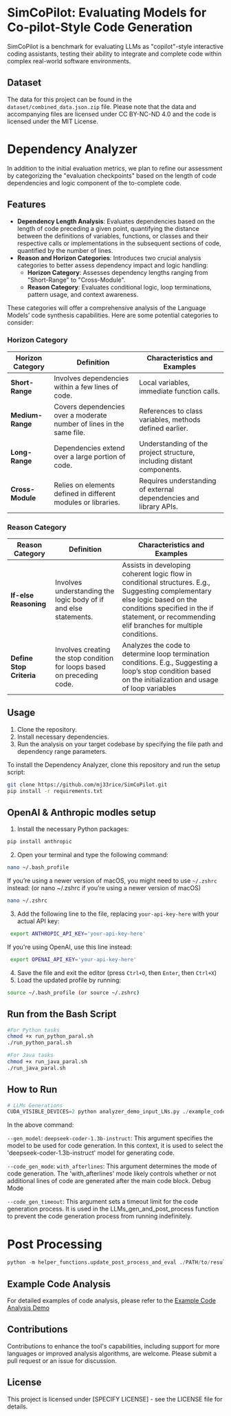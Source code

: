 # SimCoPilot: Evaluating Models for Co-pilot-Style Code Generation
SimCoPilot is a benchmark for evaluating LLMs as "copilot"-style interactive coding assistants, testing their ability to integrate and complete code within complex real-world software environments.

## Dataset

The data for this project can be found in the ` dataset/combined_data.json.zip` file. Please note that the data and accompanying files are licensed under CC BY-NC-ND 4.0 and the code is licensed under the MIT License.

# Dependency Analyzer

In addition to the initial evaluation metrics, we plan to refine our assessment by categorizing the
"evaluation checkpoints" based on the length of code dependencies and logic component of the
to-complete code.

## Features

- **Dependency Length Analysis**: Evaluates dependencies based on the length of code preceding a given point, quantifying the distance between the definitions of variables, functions, or classes and their respective calls or implementations in the subsequent sections of code, quantified by the number of lines.
- **Reason and Horizon Categories**: Introduces two crucial analysis categories to better assess
dependency impact and logic handling:
  - **Horizon Category**: Assesses dependency lengths ranging from "Short-Range" to "Cross-Module".
  - **Reason Category**: Evaluates conditional logic, loop terminations, pattern usage, and context awareness.

These categories will offer a comprehensive
analysis of the Language Models’ code synthesis capabilities. Here are some potential categories to
consider:

### Horizon Category

| Horizon Category | Definition | Characteristics and Examples |
| ---------------- | ---------- | ---------------------------- |
| **Short-Range** | Involves dependencies within a few lines of code. | Local variables, immediate function calls. |
| **Medium-Range** | Covers dependencies over a moderate number of lines in the same file. | References to class variables, methods defined earlier. |
| **Long-Range** | Dependencies extend over a large portion of code. | Understanding of the project structure, including distant components. |
| **Cross-Module** | Relies on elements defined in different modules or libraries. | Requires understanding of external dependencies and library APIs. |


### Reason Category

| Reason Category | Definition | Characteristics and Examples |
| --------------- | ---------- | ---------------------------- |
| **If-else Reasoning** | Involves understanding the logic body of if and else statements. | Assists in developing coherent logic flow in conditional structures. E.g., Suggesting complementary else logic based on the conditions specified in the if statement, or recommending elif branches for multiple conditions. |
| **Define Stop Criteria** | Involves creating the stop condition for loops based on preceding code. | Analyzes the code to determine loop termination conditions. E.g., Suggesting a loop’s stop condition based on the initialization and usage of loop variables |

## Usage

1. Clone the repository.
2. Install necessary dependencies.
3. Run the analysis on your target codebase by specifying the file path and dependency range parameters.

To install the Dependency Analyzer, clone this repository and run the setup script:

```bash
git clone https://github.com/mj33rice/SimCoPilot.git
pip install -r requirements.txt
```

## OpenAI & Anthropic modles setup
1. Install the necessary Python packages:
```bash
pip install anthropic
```
2. Open your terminal and type the following command:
```bash
nano ~/.bash_profile 
```
If you’re using a newer version of macOS, you might need to use `~/.zshrc` instead:
(or nano ~/.zshrc if you’re using a newer version of macOS)
```bash
nano ~/.zshrc
```
3. Add the following line to the file, replacing `your-api-key-here` with your actual API key:
```bash
 export ANTHROPIC_API_KEY='your-api-key-here' 
```
 If you're using OpenAI, use this line instead:
```bash
 export OPENAI_API_KEY='your-api-key-here'
```
4. Save the file and exit the editor (press `Ctrl+O`, then `Enter`, then `Ctrl+X`)
5. Load the updated profile by running: 

```bash
source ~/.bash_profile (or source ~/.zshrc)
```

## Run from the Bash Script
```bash
#For Python tasks
chmod +x run_python_paral.sh
./run_python_paral.sh

#For Java tasks
chmod +x run_java_paral.sh
./run_java_paral.sh
```

## How to Run 
```python
# LLMs Generations
CUDA_VISIBLE_DEVICES=2 python analyzer_demo_input_LNs.py ./example_code/Python/simplex_method/simplex_method.py ./example_code/Python/simplex_method/simplex_method.json --read_dependency_results --update_def_line --gen_model deepseek-coder-1.3b-instruct --code_gen_mode with_afterlines 
```
In the above command:

`--gen_model`: `deepseek-coder-1.3b-instruct`: This argument specifies the model to be used for code generation. In this context, it is used to select the 'deepseek-coder-1.3b-instruct' model for generating code.

`--code_gen_mode`: `with_afterlines`: This argument determines the mode of code generation. The 'with_afterlines' mode likely controls whether or not additional lines of code are generated after the main code block.
Debug Mode

`--code_gen_timeout`: This argument sets a timeout limit for the code generation process. It is used in the LLMs_gen_and_post_process function to prevent the code generation process from running indefinitely. 


# Post Processing
```python
python -m helper_functions.update_post_process_and_eval ./PATH/to/result_folder
```

## Example Code Analysis

For detailed examples of code analysis, please refer to the [Example Code Analysis Demo](./example_code/README.md)

## Contributions

Contributions to enhance the tool's capabilities, including support for more languages or improved analysis algorithms, are welcome. Please submit a pull request or an issue for discussion.

## License

This project is licensed under [SPECIFY LICENSE] - see the LICENSE file for details.

